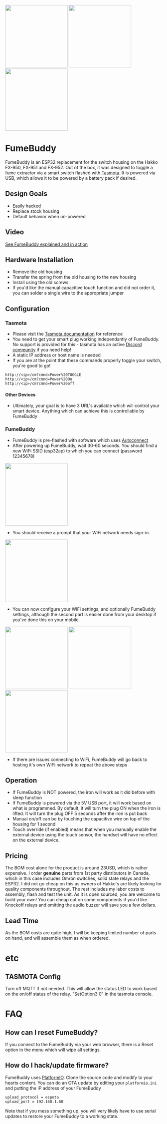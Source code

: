 <img src="https://github.com/gcormier/fumebuddy/blob/master/docs/board-3d.png?raw=true" height="200px" /> <img src="https://github.com/gcormier/fumebuddy/blob/master/docs/back-1.png?raw=true" height="200px" /> <img src="https://github.com/gcormier/fumebuddy/blob/master/docs/back-2.png?raw=true" height="200px" />

# FumeBuddy
FumeBuddy is an ESP32 replacement for the switch housing on the Hakko FX-950, FX-951 and FX-952. Out of the box, it was designed to toggle a fume extractor via a smart switch flashed with [Tasmota](https://tasmota.github.io/docs/#/). It is powered via USB, which allows it to be powered by a battery pack if desired.

## Design Goals
- Easily hacked
- Replace stock housing
- Default behavior when un-powered

## Video
[See FumeBuddy explained and in action](https://www.youtube.com/watch?v=eo5WyHWy1So)

## Hardware Installation
- Remove the old housing
- Transfer the spring from the old housing to the new housing
- Install using the old screws
- If you'd like the manual capacitive touch function and did not order it, you can solder a single wire to the appropriate jumper

## Configuration
### Tasmota
- Please visit the [Tasmota documentation](https://tasmota.github.io/docs/#/Commands?id=with-web-requests) for reference
- You need to get your smart plug working independantly of FumeBuddy. No support is provided for this - tasmota has an active [Discord community](https://discord.gg/Ks2Kzd4) if you need help!
- A static IP address or host name is needed
- If you are at the point that these commands properly toggle your switch, you're good to go!
````
http://<ip>/cm?cmnd=Power%20TOGGLE
http://<ip>/cm?cmnd=Power%20On
http://<ip>/cm?cmnd=Power%20off
````

#### Other Devices
- Ultimately, your goal is to have 3 URL's available which will control your smart device. Anything which can achieve this is controllable by FumeBuddy

### FumeBuddy
- FumeBuddy is pre-flashed with software which uses [Autoconnect](https://hieromon.github.io/AutoConnect/index.html)
- After powering up FumeBuddy, wait 30-60 seconds. You should find a new WiFi SSID (esp32ap) to which you can connect (password 12345678)

<img src="https://github.com/gcormier/fumebuddy/blob/master/docs/esp32ap.png?raw=true" height="200px" />

- You should receive a prompt that your WiFi network needs sign-in.

<img src="https://github.com/gcormier/fumebuddy/blob/master/docs/esp32ap-signin.png?raw=true" height="200px" />

- You can now configure your WiFi settings, and optionally FumeBuddy settings, although the second part is easier done from your desktop if you've done this on your mobile.

<img src="https://github.com/gcormier/fumebuddy/blob/master/docs/esp32-setting.png?raw=true" height="200px" />
<img src="https://github.com/gcormier/fumebuddy/blob/master/docs/tasmota_1.png?raw=true" height="200px" />
<img src="https://github.com/gcormier/fumebuddy/blob/master/docs/tasmota_2.png?raw=true" height="200px" />

- If there are issues connecting to WiFi, FumeBuddy will go back to hosting it's own WiFi network to repeat the above steps


## Operation
- If FumeBuddy is NOT powered, the iron will work as it did before with sleep function
- If FumeBuddy is powered via the 5V USB port, it will work based on what is programmed. By default, it will turn the plug ON when the iron is lifted. It will turn the plug OFF 5 seconds after the iron is put back
- Manual on/off can be by touching the capacitive wire on top of the housing for 1 second
- Touch override (if enabled) means that when you manually enable the external device using the touch sensor, the handset will have no effect on the external device.

## Pricing
The BOM cost alone for the product is around 23USD, which is rather expensive. I order **genuine** parts from 1st party distributors in Canada, which in this case includes Omron switches, solid state relays and the ESP32. I did not go cheap on this as owners of Hakko's are likely looking for quality components throughout. The rest includes my labor costs to assembly, flash and test the unit. As it is open sourced, you are welcome to build your own! You can cheap out on some components if you'd like. Knockoff relays and omitting the audio buzzer will save you a few dollars.

## Lead Time
As the BOM costs are quite high, I will be keeping limited number of parts on hand, and will assemble them as when ordered.

# etc
## TASMOTA Config
Turn off MQTT if not needed. This will allow the status LED to work based on the on/off status of the relay. "SetOption3 0" in the tasmota console.

# FAQ
## How can I reset FumeBuddy?
If you connect to the FumeBuddy via your web browser, there is a Reset option in the menu which will wipe all settings.

## How do I hack/update firmware?
FumeBuddy uses [PlatformIO](https://platformio.org/). Clone the source code and modify to your hearts content. You can do an OTA update by editing your `platformio.ini` and putting the IP address of your FumeBuddy
````
upload_protocol = espota
upload_port = 192.168.1.60
````

Note that if you mess something up, you will very likely have to use serial updates to restore your FumeBuddy to a working state.







